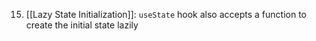 
15. [[Lazy State Initialization]]: `useState` hook also accepts a function to create the initial state lazily